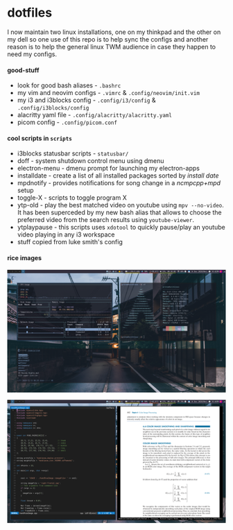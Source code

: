 # dotfiles

I now maintain two linux installations, one on my thinkpad and the other on my dell so one use of this repo is to help sync the configs and another reason is to help the general linux TWM audience in case they happen to need my configs.

#### good-stuff
* look for good bash aliases - `.bashrc`
* my vim and neovim configs - `.vimrc` & `.config/neovim/init.vim`
* my i3 and i3blocks config - `.config/i3/config` & `.config/i3blocks/config`
* alacritty yaml file - `.config/alacritty/alacritty.yaml`
* picom config - `.config/picom.conf`

#### cool scripts in `scripts`
* i3blocks statusbar scripts - `statusbar/`
* doff - system shutdown control menu using dmenu
* electron-menu - dmenu prompt for launching my electron-apps
* installdate - create a list of all installed packages sorted by *install date*
* mpdnotify - provides notifications for song change in a *ncmpcpp+mpd* setup
* toggle-X - scripts to toggle program X
* ytp-old - play the best matched video on youtube using `mpv --no-video`. It has been superceded by my new bash alias that allows to choose the preferred video from the search results using `youtube-viewer`.
* ytplaypause - this scripts uses `xdotool` to quickly pause/play an youtube video playing in any i3 workspace
* stuff copied from luke smith's config

#### rice images

![term-windows](./img/first.png)

![neovim](./img/second.png)
